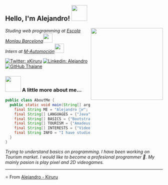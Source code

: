 <h2> Hello, I'm Alejandro! <img src="https://media.giphy.com/media/mGcNjsfWAjY5AEZNw6/giphy.gif" width="50"></h2>
<img align='right' src="https://67.media.tumblr.com/1dd030b239a5dc3534012a00423f3588/tumblr_o52aqu3BLG1ttph68o1_500.gif" width="230">
<p><em>Studing web programming at <a href="https://www.monlau.com/">Escola Monlau Barcelona</a><img src="https://media.giphy.com/media/fYSnHlufseco8Fh93Z/giphy.gif" width="30"></br>Intern at <a href="https://www.m-automocion.com/">M-Automoción</a><img src="https://media.giphy.com/media/WUlplcMpOCEmTGBtBW/giphy.gif" width="30"> 
</em></p>

[![Twitter: xKiruru](https://img.shields.io/twitter/follow/xKiruru?style=social)](https://twitter.com/xKiruru)
[![Linkedin: Alejandro](https://img.shields.io/badge/-alejandrogomezvilloldo-blue?style=flat-square&logo=Linkedin&logoColor=white&link=https://www.linkedin.com/in/alejandrogomezvilloldo/)](https://www.linkedin.com/in/alejandrogomezvilloldo/)
[![GitHub Thaiane](https://img.shields.io/github/followers/WuKiruru?label=follow&style=social)](https://github.com/WuKiruru)


### <img src="https://media.giphy.com/media/VgCDAzcKvsR6OM0uWg/giphy.gif" width="50"> A little more about me...  

```java
public class AboutMe {
  public static void main(String[] args) {
    final String ME = "Alejandro 🙋‍♂️";
    final String[] LANGUAGES = {"Java", "C++" /*a little*/, "SQL", "HTML", "CSS"};
    final String[] BASICS = {"Bootstrap", "XML", "RSS", "Xquery"};
    final String[] TOURISM = {"Amadeus"};
    final String[] INTERESTS = {"Videogames 🐉", "Coding 💻", "China 🏯", "Food 🥮"};
    final String INFO = "I have studied in Japan and lived in China.";
  }
}

```

<em>Trying to understand basics on programming. I have been working on Tourism market. I would like to become a profesional programmer 🚀.</em> 
<em>My mainly pasion is play pixel and 2D videogames.</em>

---

⭐️ From [Alejandro - Kiruru](https://github.com/WuKiruru)
